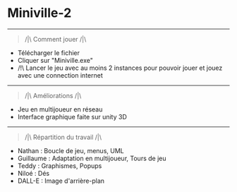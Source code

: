 # Miniville-2
 ___________________
> /|\ Comment jouer /|\
 - Télécharger le fichier
 - Cliquer sur "Miniville.exe"
 - /!\ Lancer le jeu avec au moins 2 instances pour pouvoir jouer et jouez avec une connection internet
 ___________________
> /|\ Améliorations /|\
 - Jeu en multijoueur en réseau
 - Interface graphique faite sur unity 3D
 ____________________________
> /|\ Répartition du travail /|\
 - Nathan : Boucle de jeu, menus, UML
 - Guillaume : Adaptation en multijoueur, Tours de jeu 
 - Teddy : Graphismes, Popups
 - Niloé : Dés
 - DALL-E : Image d'arrière-plan

